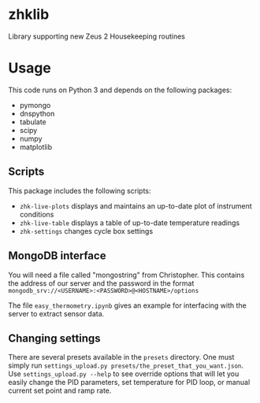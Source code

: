 # zhklib
Library supporting new Zeus 2 Housekeeping routines

# Usage
This code runs on Python 3 and depends on the following packages:
* pymongo
* dnspython
* tabulate 
* scipy
* numpy
* matplotlib 

## Scripts
This package includes the following scripts: 

* `zhk-live-plots` displays and maintains an up-to-date plot of instrument conditions
* `zhk-live-table` displays a table of up-to-date temperature readings
* `zhk-settings` changes cycle box settings

## MongoDB interface 

You will need a file called "mongostring" from Christopher. This contains the address of our server and the password in the format `mongodb_srv://<USERNAME>:<PASSWORD>@<HOSTNAME>/options`

The file `easy_thermometry.ipynb` gives an example for interfacing with the server to extract sensor data.

## Changing settings
There are several presets available in the `presets` directory. One must simply run `settings_upload.py presets/the_preset_that_you_want.json`. Use `settings_upload.py --help` to see override options that will let you easily change the PID parameters, set temperature for PID loop, or manual current set point and ramp rate.
